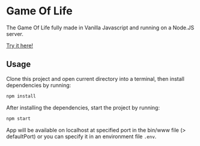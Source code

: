 # Game Of Life

The Game Of Life fully made in Vanilla Javascript and running on a Node.JS server.

[Try it here!](https://gol.maxencegama.dev)

## Usage

Clone this project and open current directory into a terminal, then install dependencies by running:

```sh
npm install
```

After installing the dependencies, start the project by running:

```sh
npm start
```

App will be available on localhost at specified port in the bin/www file (> defaultPort) or you can specify it in an environment file `.env`. 
